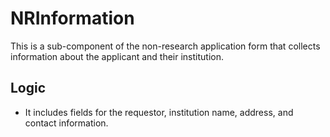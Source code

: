 # NRInformation

This is a sub-component of the non-research application form that collects information about the applicant and their institution.

## Logic

- It includes fields for the requestor, institution name, address, and contact information.
